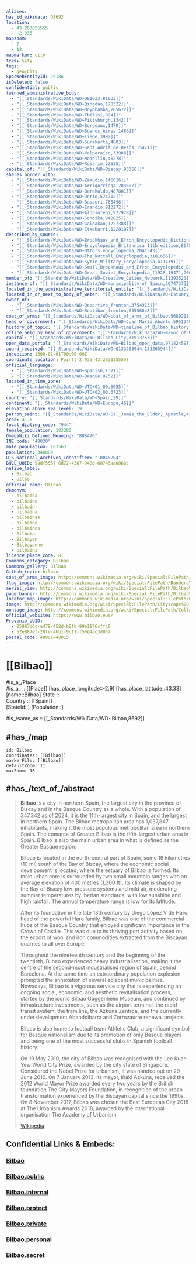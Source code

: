 ```yaml
---
aliases:
has_id_wikidata: Q8692
location:
  - 43.263055555 
  - -2.935  
mapzoom:
  - 7
  - 12
mapmarker: city
type: City
tags:
  - geo/City
SpocWebEntityId: 29186
isDeleted: false
confidential: public
twinned_administrative_body:
  - "[[_Standards/WikiData/WD~Q81033,81033]]"
  - "[[_Standards/WikiData/WD~Qingdao,170322]]"
  - "[[_Standards/WikiData/WD~Moyobamba,285672]]"
  - "[[_Standards/WikiData/WD~Tbilisi,994]]"
  - "[[_Standards/WikiData/WD~Pittsburgh,1342]]"
  - "[[_Standards/WikiData/WD~Bordeaux,1479]]"
  - "[[_Standards/WikiData/WD~Buenos_Aires,1486]]"
  - "[[_Standards/WikiData/WD~Liège,3992]]"
  - "[[_Standards/WikiData/WD~Surakarta,4803]]"
  - "[[_Standards/WikiData/WD~Sant_Adrià_de_Besòs,15471]]"
  - "[[_Standards/WikiData/WD~Valparaíso,33986]]"
  - "[[_Standards/WikiData/WD~Medellín,48278]]"
  - "[[_Standards/WikiData/WD~Rosario,52535]]"
capital_of: "[[_Standards/WikiData/WD~Biscay,93366]]"
shares_border_with:
  - "[[_Standards/WikiData/WD~Zamudio,146016]]"
  - "[[_Standards/WikiData/WD~Arrigorriaga,283607]]"
  - "[[_Standards/WikiData/WD~Barakaldo,487801]]"
  - "[[_Standards/WikiData/WD~Derio,574712]]"
  - "[[_Standards/WikiData/WD~Basauri,765496]]"
  - "[[_Standards/WikiData/WD~Erandio,913272]]"
  - "[[_Standards/WikiData/WD~Alonsotegi,927978]]"
  - "[[_Standards/WikiData/WD~Sondika,942025]]"
  - "[[_Standards/WikiData/WD~Galdakao,1227388]]"
  - "[[_Standards/WikiData/WD~Etxebarri,1228107]]"
described_by_source:
  - "[[_Standards/WikiData/WD~Brockhaus_and_Efron_Encyclopedic_Dictionary,602358]]"
  - "[[_Standards/WikiData/WD~Encyclopædia_Britannica_11th_edition,867541]]"
  - "[[_Standards/WikiData/WD~Otto's_encyclopedia,2041543]]"
  - "[[_Standards/WikiData/WD~The_Nuttall_Encyclopædia,3181656]]"
  - "[[_Standards/WikiData/WD~Sytin_Military_Encyclopedia,4114391]]"
  - "[[_Standards/WikiData/WD~Small_Brockhaus_and_Efron_Encyclopedic_Dictionary,19180675]]"
  - "[[_Standards/WikiData/WD~Great_Soviet_Encyclopedia_(1926_1947),20078554]]"
member_of: "[[_Standards/WikiData/WD~Creative_Cities_Network,1139352]]"
instance_of: "[[_Standards/WikiData/WD~municipality_of_Spain,2074737]]"
located_in_the_administrative_territorial_entity: "[[_Standards/WikiData/WD~Greater_Bilbao,2355185]]"
located_in_or_next_to_body_of_water: "[[_Standards/WikiData/WD~Estuary_of_Bilbao,2731872]]"
owner_of:
  - "[[_Standards/WikiData/WD~Deportivo_fronton,3754913]]"
  - "[[_Standards/WikiData/WD~Beotibar_fronton,65556048]]"
coat_of_arms: "[[_Standards/WikiData/WD~coat_of_arms_of_Bilbao,5689218]]"
head_of_government: "[[_Standards/WikiData/WD~Juan_María_Aburto,5951349]]"
history_of_topic: "[[_Standards/WikiData/WD~timeline_of_Bilbao_history,15526878]]"
office_held_by_head_of_government: "[[_Standards/WikiData/WD~mayor_of_Bilbao,26700916]]"
capital: "[[_Standards/WikiData/WD~Bilbao_City,31913753]]"
open_data_portal: "[[_Standards/WikiData/WD~Bilbao_open_data,97142459]]"
award_received: "[[_Standards/WikiData/WD~Q133265944,133265944]]"
inception: 1300-01-01T00:00:00Z
coordinate_location: Point(-2.935 43.263055555)
official_language:
  - "[[_Standards/WikiData/WD~Spanish,1321]]"
  - "[[_Standards/WikiData/WD~Basque,8752]]"
located_in_time_zone:
  - "[[_Standards/WikiData/WD~UTC+01_00,6655]]"
  - "[[_Standards/WikiData/WD~UTC+02_00,6723]]"
country: "[[_Standards/WikiData/WD~Spain,29]]"
continent: "[[_Standards/WikiData/WD~Europe,46]]"
elevation_above_sea_level: 19
patron_saint: "[[_Standards/WikiData/WD~St._James_the_Elder,_Apostle,43999]]"
area: 41.6
local_dialing_code: "944"
female_population: 183280
OmegaWiki_Defined_Meaning: "888476"
INE_code: "48020"
male_population: 163563
population: 348089
U_S_National_Archives_Identifier: "10045204"
BHCL_UUID: 9adf5557-6d72-4307-9480-60745aa8866c
native_label:
  - Bilbao
  - Bilbo
official_name: Bilbao
demonym:
  - bilbaína
  - bilbaíno
  - bilbaín
  - bilbaína
  - bilbaínes
  - bilbaíno
  - bilbaínos
  - Bilbotar
  - Bilbayen
  - Bilbayenne
  - bilbaini
licence_plate_code: BI
Commons_category: Bilbao
Commons_gallery: Bilbao
GitHub_topic: bilbao
coat_of_arms_image: http://commons.wikimedia.org/wiki/Special:FilePath/Escudo%20de%20Bilbao%20%28ovalado%29.svg
flag_image: http://commons.wikimedia.org/wiki/Special:FilePath/Bandera%20de%20Bilbao.svg
aerial_view: http://commons.wikimedia.org/wiki/Special:FilePath/Bilbao%20-%20Planet%20Imagery.jpg
page_banner: http://commons.wikimedia.org/wiki/Special:FilePath/Bilbao%20Zubizuri%20La%20nuit%20banner.jpg
locator_map_image: http://commons.wikimedia.org/wiki/Special:FilePath/Bizkaia%20municipalities%20Bilbao.PNG
image: http://commons.wikimedia.org/wiki/Special:FilePath/Cityscape%20-%20Bilbao%2C%20Spain%20-%20panoramio%20%281%29.jpg
montage_image: http://commons.wikimedia.org/wiki/Special:FilePath/Collage%20de%20Bilbao%2C%20Pa%C3%ADs%20Vasco%2C%20Espa%C3%B1a.png
official_website: https://www.bilbao.eus/
Provenio_UUID:
  - 05987d6c-a479-458d-b0fb-99e1176cffc0
  - 52e887ef-20fe-4bb1-9c11-f50e4ac3d057
postal_code: 48001–48015
---
```


# [[Bilbao]] 

#is_a_/Place  
#is_a_ :: [[Place]] 
[has_place_longitude::-2.9] 
[has_place_latitude::43.33] 
[name::Bilbao] 
State ::  
Country :: [[Spain]]  
[StateId::] 
[Population::] 


#is_/same_as :: [[_Standards/WikiData/WD~Bilbao,8692]] 

## #has_/map  

```leaflet
id: Bilbao
coordinates: [[Bilbao]] 
markerFile: [[Bilbao]] 
defaultZoom: 11 
maxZoom: 18
```

## #has_/text_of_/abstract 

> **Bilbao** is a city in northern Spain, the largest city in the province of Biscay and in the Basque Country as a whole. With a population of 347,342 as of 2024, it is the 11th-largest city in Spain, and the largest in northern Spain. The Bilbao metropolitan area has 1,037,847 inhabitants, making it the most populous metropolitan area in northern Spain. The comarca of Greater Bilbao is the fifth-largest urban area in Spain. Bilbao is also the main urban area in what is defined as the Greater Basque region.
>
> Bilbao is located in the north-central part of Spain, some 16 kilometres (10 mi) south of the Bay of Biscay, where the economic social development is located, where the estuary of Bilbao is formed. Its main urban core is surrounded by two small mountain ranges with an average elevation of 400 metres (1,300 ft). Its climate is shaped by the Bay of Biscay low-pressure systems and mild air, moderating summer temperatures by Iberian standards, with low sunshine and high rainfall. The annual temperature range is low for its latitude.
>
> After its foundation in the late 13th century by Diego López V de Haro, head of the powerful Haro family, Bilbao was one of the commercial hubs of the Basque Country that enjoyed significant importance in the Crown of Castile. This was due to its thriving port activity based on the export of wool and iron commodities extracted from the Biscayan quarries to all over Europe.
>
> Throughout the nineteenth century and the beginning of the twentieth, Bilbao experienced heavy industrialisation, making it the centre of the second-most industrialised region of Spain, behind Barcelona. At the same time an extraordinary population explosion prompted the annexation of several adjacent municipalities. Nowadays, Bilbao is a vigorous service city that is experiencing an ongoing social, economic, and aesthetic revitalisation process, started by the iconic Bilbao Guggenheim Museum, and continued by infrastructure investments, such as the airport terminal, the rapid transit system, the tram line, the Azkuna Zentroa, and the currently under development Abandoibarra and Zorrozaurre renewal projects.
>
> Bilbao is also home to football team Athletic Club, a significant symbol for Basque nationalism due to its promotion of only Basque players and being one of the most successful clubs in Spanish football history.
>
> On 19 May 2010, the city of Bilbao was recognised with the Lee Kuan Yew World City Prize, awarded by the city state of Singapore. Considered the Nobel Prize for urbanism, it was handed out on 29 June 2010. On 7 January 2013, its mayor, Iñaki Azkuna, received the 2012 World Mayor Prize awarded every two years by the British foundation The City Mayors Foundation, in recognition of the urban transformation experienced by the Biscayan capital since the 1990s. On 8 November 2017, Bilbao was chosen the Best European City 2018 at The Urbanism Awards 2018, awarded by the international organisation The Academy of Urbanism.
>
> [Wikipedia](https://en.wikipedia.org/wiki/Bilbao)
## Confidential Links & Embeds: 

### [Bilbao](/_Standards/Earth/Continent/Europe/Europe~South/Spain/Provinces~Spain/Basque_Country/counties~País_Vasco/Bizkaia/cities~Vizcaya/Bilbao.md) 

### [Bilbao.public](/_public/Earth/Continent/Europe/Europe~South/Spain/Provinces~Spain/Basque_Country/counties~País_Vasco/Bizkaia/cities~Vizcaya/Bilbao.public.md) 

### [Bilbao.internal](/_internal/Earth/Continent/Europe/Europe~South/Spain/Provinces~Spain/Basque_Country/counties~País_Vasco/Bizkaia/cities~Vizcaya/Bilbao.internal.md) 

### [Bilbao.protect](/_protect/Earth/Continent/Europe/Europe~South/Spain/Provinces~Spain/Basque_Country/counties~País_Vasco/Bizkaia/cities~Vizcaya/Bilbao.protect.md) 

### [Bilbao.private](/_private/Earth/Continent/Europe/Europe~South/Spain/Provinces~Spain/Basque_Country/counties~País_Vasco/Bizkaia/cities~Vizcaya/Bilbao.private.md) 

### [Bilbao.personal](/_personal/Earth/Continent/Europe/Europe~South/Spain/Provinces~Spain/Basque_Country/counties~País_Vasco/Bizkaia/cities~Vizcaya/Bilbao.personal.md) 

### [Bilbao.secret](/_secret/Earth/Continent/Europe/Europe~South/Spain/Provinces~Spain/Basque_Country/counties~País_Vasco/Bizkaia/cities~Vizcaya/Bilbao.secret.md)


